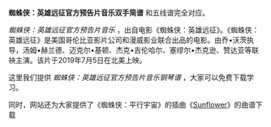 

**蜘蛛侠：英雄远征官方预告片音乐双手简谱** 和五线谱完全对应。

_蜘蛛侠：英雄远征官方预告片音乐_
，出自电影《蜘蛛侠：英雄远征》。《蜘蛛侠：英雄远征》是美国哥伦比亚影片公司和漫威影业联合出品的电影。由乔•沃茨执导，汤姆•赫兰德、迈克尔•基顿、杰克•吉伦哈尔、塞缪尔•杰克逊、赞达亚等联袂主演。该片于2019年7月5日在北美上映。

这里我们提供 _蜘蛛侠：英雄远征官方预告片音乐钢琴谱_ ，大家可以免费下载学习。

同时，网站还为大家提供了《蜘蛛侠：平行宇宙》的插曲《[Sunflower](Music-10041-Sunflower-蜘蛛侠平行宇宙插曲.html
"Sunflower")》的曲谱下载

